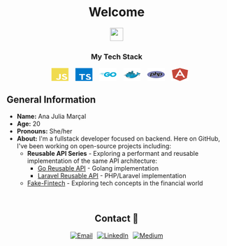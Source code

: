<div align='center'> 
  <h1><b>Welcome</b></h1>
  <img src="https://slackmojis.com/emojis/13169-catcoin/download" width="30" height="30" />
</div>

<h3 align='center'>My Tech Stack</h3>

<div style="display: flex; justify-content: center; gap: 15px; flex-wrap: wrap"><br>
  <img align="center" alt="JS" height="30" width="40" src="https://raw.githubusercontent.com/devicons/devicon/master/icons/javascript/javascript-plain.svg">
  <img align="center" alt="TS" height="30" width="40" src="https://raw.githubusercontent.com/devicons/devicon/master/icons/typescript/typescript-original.svg">
  <img align="center" alt="GOLANG" height="30" width="40" src="https://raw.githubusercontent.com/devicons/devicon/master/icons/go/go-original-wordmark.svg">
  <img align="center" alt="DOCKER" height="30" width="40" src="https://raw.githubusercontent.com/devicons/devicon/master/icons/docker/docker-original.svg">
  <img align="center" alt="PHP" height="30" width="40" src="https://raw.githubusercontent.com/devicons/devicon/master/icons/php/php-original.svg">
  <img align="center" alt="ANGULAR" height="30" width="40" src="https://raw.githubusercontent.com/devicons/devicon/master/icons/angularjs/angularjs-plain.svg">
</div>

## General Information
- **Name:** Ana Julia Marçal
- **Age:** 20
- **Pronouns:** She/her
- **About:** I'm a fullstack developer focused on backend. Here on GitHub, I've been working on open-source projects including:
  - **Reusable API Series** - Exploring a performant and reusable implementation of the same API architecture:
    - [Go Reusable API](https://github.com/Julia-Marcal/Go-reusable-api) - Golang implementation
    - [Laravel Reusable API](https://github.com/Julia-Marcal/Laravel-reusable-api) - PHP/Laravel implementation
  - [Fake-Fintech](https://github.com/Julia-Marcal/fake-fintech) - Exploring tech concepts in the financial world

<br>

<h2 align="center">Contact 📧</h2>
<div style="display: flex; gap: 10px; justify-content: center">
  <a href="mailto:anajulia.05marcal@gmail.com" target="_blank">
    <img src="https://img.shields.io/badge/Gmail-D14836?style=for-the-badge&logo=gmail&logoColor=white" alt="Email">
  </a>
  <a href="https://www.linkedin.com/in/ajuliamarcal/" target="_blank">
    <img src="https://img.shields.io/badge/LinkedIn-0077B5?style=for-the-badge&logo=linkedin&logoColor=white" alt="LinkedIn">
  </a>
  <a href="https://medium.com/@juliamrc" target="_blank">
    <img src="https://img.shields.io/badge/Medium-12100E?style=for-the-badge&logo=medium&logoColor=white" alt="Medium">
  </a>
</div>
